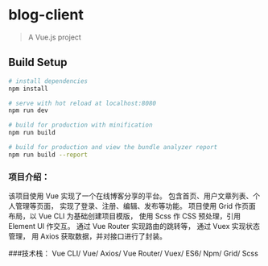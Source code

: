 # blog-client

> A Vue.js project

## Build Setup

``` bash
# install dependencies
npm install

# serve with hot reload at localhost:8080
npm run dev

# build for production with minification
npm run build

# build for production and view the bundle analyzer report
npm run build --report
```
### 项目介绍：
该项目使用 Vue 实现了一个在线博客分享的平台。 包含首页、用户文章列表、个人管理等页面， 实现了登录、注册、编辑、发布等功能。 项目使用 Grid 作页面布局，以 Vue CLI 为基础创建项目模版， 使用 Scss 作 CSS 预处理，引用 Element UI 作交互。 通过 Vue Router 实现路由的跳转等， 通过 Vuex 实现状态管理， 用 Axios 获取数据，并对接口进行了封装。

###技术栈：
Vue CLI/ Vue/ Axios/ Vue Router/ Vuex/ ES6/ Npm/ Grid/ Scss
